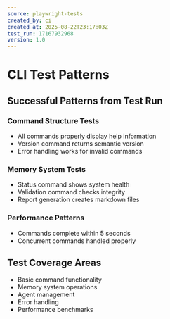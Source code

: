 ```yaml
---
source: playwright-tests
created_by: ci
created_at: 2025-08-22T23:17:03Z
test_run: 17167932968
version: 1.0
---
```


# CLI Test Patterns

## Successful Patterns from Test Run

### Command Structure Tests
- All commands properly display help information
- Version command returns semantic version
- Error handling works for invalid commands

### Memory System Tests
- Status command shows system health
- Validation command checks integrity
- Report generation creates markdown files

### Performance Patterns
- Commands complete within 5 seconds
- Concurrent commands handled properly

## Test Coverage Areas
- Basic command functionality
- Memory system operations
- Agent management
- Error handling
- Performance benchmarks
